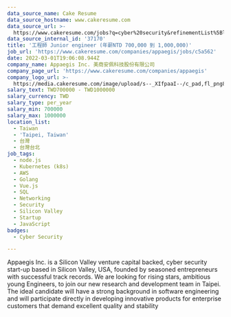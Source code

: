 ```yaml
---
data_source_name: Cake Resume
data_source_hostname: www.cakeresume.com
data_source_url: >-
  https://www.cakeresume.com/jobs?q=cyber%20security&refinementList%5Blang_name%5D%5B0%5D=English&refinementList%5Bsalary_type%5D=per_year&range%5Bsalary_range%5D%5Bmin%5D=1000000
data_source_internal_id: '37170'
title: '工程師 Junior engineer (年薪NTD 700,000 到 1,000,000)'
job_url: 'https://www.cakeresume.com/companies/appaegis/jobs/c5a562'
date: 2022-03-01T19:06:08.944Z
company_name: Appaegis Inc. 美商安佩科技股份有限公司
company_page_url: 'https://www.cakeresume.com/companies/appaegis'
company_logo_url: >-
  https://media.cakeresume.com/image/upload/s--_XIfpaaI--/c_pad,fl_png8,h_200,w_200/v1611108113/swcnj487hn4rqaefz8cj.png
salary_text: TWD700000 - TWD1000000
salary_currency: TWD
salary_type: per_year
salary_min: 700000
salary_max: 1000000
location_list:
  - Taiwan
  - 'Taipei, Taiwan'
  - 台灣
  - 台灣台北
job_tags:
  - node.js
  - Kubernetes (k8s)
  - AWS
  - Golang
  - Vue.js
  - SQL
  - Networking
  - Security
  - Silicon Valley
  - Startup
  - JavaScript
badges:
  - Cyber Security

---
```


Appaegis Inc. is a Silicon Valley venture capital backed, cyber security start-up based in Silicon Valley, USA, founded by seasoned entrepreneurs with successful track records. We are looking for rising stars, ambitious young Engineers, to join our new research and development team in Taipei. The ideal candidate will have a strong background in software engineering and will participate directly in developing innovative products for enterprise customers that demand excellent quality and stability